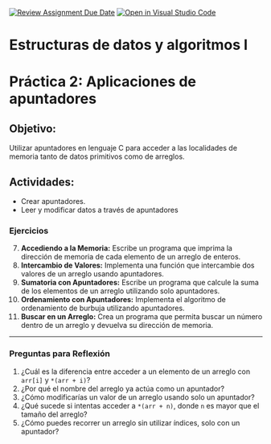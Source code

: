 [![Review Assignment Due Date](https://classroom.github.com/assets/deadline-readme-button-22041afd0340ce965d47ae6ef1cefeee28c7c493a6346c4f15d667ab976d596c.svg)](https://classroom.github.com/a/NqAm2fXv)
[![Open in Visual Studio Code](https://classroom.github.com/assets/open-in-vscode-2e0aaae1b6195c2367325f4f02e2d04e9abb55f0b24a779b69b11b9e10269abc.svg)](https://classroom.github.com/online_ide?assignment_repo_id=18311665&assignment_repo_type=AssignmentRepo)
# Estructuras de datos y algoritmos I

# Práctica 2: Aplicaciones de apuntadores

## Objetivo:
Utilizar apuntadores en lenguaje C para acceder a las localidades de memoria tanto de
datos primitivos como de arreglos.

## Actividades:
* Crear apuntadores.
* Leer y modificar datos a través de apuntadores



### Ejercicios
7. **Accediendo a la Memoria:** Escribe un programa que imprima la dirección de memoria de cada elemento de un arreglo de enteros.
8. **Intercambio de Valores:** Implementa una función que intercambie dos valores de un arreglo usando apuntadores.
9. **Sumatoria con Apuntadores:** Escribe un programa que calcule la suma de los elementos de un arreglo utilizando solo apuntadores.
10. **Ordenamiento con Apuntadores:** Implementa el algoritmo de ordenamiento de burbuja utilizando apuntadores.
11. **Buscar en un Arreglo:** Crea un programa que permita buscar un número dentro de un arreglo y devuelva su dirección de memoria.

---

### Preguntas para Reflexión
1. ¿Cuál es la diferencia entre acceder a un elemento de un arreglo con `arr[i]` y `*(arr + i)`?
2. ¿Por qué el nombre del arreglo ya actúa como un apuntador?
3. ¿Cómo modificarías un valor de un arreglo usando solo un apuntador?
4. ¿Qué sucede si intentas acceder a `*(arr + n)`, donde `n` es mayor que el tamaño del arreglo?
5. ¿Cómo puedes recorrer un arreglo sin utilizar índices, solo con un apuntador?
